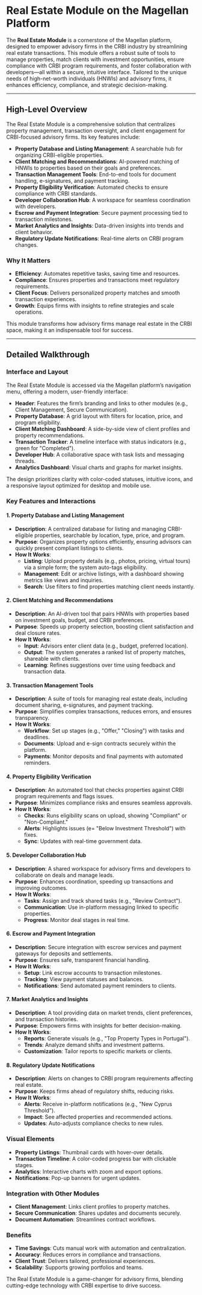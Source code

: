 # Real Estate Module on the Magellan Platform

The **Real Estate Module** is a cornerstone of the Magellan platform, designed to empower advisory firms in the CRBI industry by streamlining real estate transactions. This module offers a robust suite of tools to manage properties, match clients with investment opportunities, ensure compliance with CRBI program requirements, and foster collaboration with developers—all within a secure, intuitive interface. Tailored to the unique needs of high-net-worth individuals (HNWIs) and advisory firms, it enhances efficiency, compliance, and strategic decision-making.

---

## High-Level Overview

The Real Estate Module is a comprehensive solution that centralizes property management, transaction oversight, and client engagement for CRBI-focused advisory firms. Its key features include:

- **Property Database and Listing Management**: A searchable hub for organizing CRBI-eligible properties.
- **Client Matching and Recommendations**: AI-powered matching of HNWIs to properties based on their goals and preferences.
- **Transaction Management Tools**: End-to-end tools for document handling, e-signatures, and payment tracking.
- **Property Eligibility Verification**: Automated checks to ensure compliance with CRBI standards.
- **Developer Collaboration Hub**: A workspace for seamless coordination with developers.
- **Escrow and Payment Integration**: Secure payment processing tied to transaction milestones.
- **Market Analytics and Insights**: Data-driven insights into trends and client behavior.
- **Regulatory Update Notifications**: Real-time alerts on CRBI program changes.

### Why It Matters
- **Efficiency**: Automates repetitive tasks, saving time and resources.
- **Compliance**: Ensures properties and transactions meet regulatory requirements.
- **Client Focus**: Delivers personalized property matches and smooth transaction experiences.
- **Growth**: Equips firms with insights to refine strategies and scale operations.

This module transforms how advisory firms manage real estate in the CRBI space, making it an indispensable tool for success.

---

## Detailed Walkthrough

### Interface and Layout
The Real Estate Module is accessed via the Magellan platform’s navigation menu, offering a modern, user-friendly interface:

- **Header**: Features the firm’s branding and links to other modules (e.g., Client Management, Secure Communication).
- **Property Database**: A grid layout with filters for location, price, and program eligibility.
- **Client Matching Dashboard**: A side-by-side view of client profiles and property recommendations.
- **Transaction Tracker**: A timeline interface with status indicators (e.g., green for "Completed").
- **Developer Hub**: A collaborative space with task lists and messaging threads.
- **Analytics Dashboard**: Visual charts and graphs for market insights.

The design prioritizes clarity with color-coded statuses, intuitive icons, and a responsive layout optimized for desktop and mobile use.

### Key Features and Interactions

#### 1. Property Database and Listing Management
- **Description**: A centralized database for listing and managing CRBI-eligible properties, searchable by location, type, price, and program.
- **Purpose**: Organizes property options efficiently, ensuring advisors can quickly present compliant listings to clients.
- **How It Works**:
  - **Listing**: Upload property details (e.g., photos, pricing, virtual tours) via a simple form; the system auto-tags eligibility.
  - **Management**: Edit or archive listings, with a dashboard showing metrics like views and inquiries.
  - **Search**: Use filters to find properties matching client needs instantly.

#### 2. Client Matching and Recommendations
- **Description**: An AI-driven tool that pairs HNWIs with properties based on investment goals, budget, and CRBI preferences.
- **Purpose**: Speeds up property selection, boosting client satisfaction and deal closure rates.
- **How It Works**:
  - **Input**: Advisors enter client data (e.g., budget, preferred location).
  - **Output**: The system generates a ranked list of property matches, shareable with clients.
  - **Learning**: Refines suggestions over time using feedback and transaction data.

#### 3. Transaction Management Tools
- **Description**: A suite of tools for managing real estate deals, including document sharing, e-signatures, and payment tracking.
- **Purpose**: Simplifies complex transactions, reduces errors, and ensures transparency.
- **How It Works**:
  - **Workflow**: Set up stages (e.g., "Offer," "Closing") with tasks and deadlines.
  - **Documents**: Upload and e-sign contracts securely within the platform.
  - **Payments**: Monitor deposits and final payments with automated reminders.

#### 4. Property Eligibility Verification
- **Description**: An automated tool that checks properties against CRBI program requirements and flags issues.
- **Purpose**: Minimizes compliance risks and ensures seamless approvals.
- **How It Works**:
  - **Checks**: Runs eligibility scans on upload, showing "Compliant" or "Non-Compliant."
  - **Alerts**: Highlights issues (e= "Below Investment Threshold") with fixes.
  - **Sync**: Updates with real-time government data.

#### 5. Developer Collaboration Hub
- **Description**: A shared workspace for advisory firms and developers to collaborate on deals and manage leads.
- **Purpose**: Enhances coordination, speeding up transactions and improving outcomes.
- **How It Works**:
  - **Tasks**: Assign and track shared tasks (e.g., "Review Contract").
  - **Communication**: Use in-platform messaging linked to specific properties.
  - **Progress**: Monitor deal stages in real time.

#### 6. Escrow and Payment Integration
- **Description**: Secure integration with escrow services and payment gateways for deposits and settlements.
- **Purpose**: Ensures safe, transparent financial handling.
- **How It Works**:
  - **Setup**: Link escrow accounts to transaction milestones.
  - **Tracking**: View payment statuses and balances.
  - **Notifications**: Send automated payment reminders to clients.

#### 7. Market Analytics and Insights
- **Description**: A tool providing data on market trends, client preferences, and transaction histories.
- **Purpose**: Empowers firms with insights for better decision-making.
- **How It Works**:
  - **Reports**: Generate visuals (e.g., "Top Property Types in Portugal").
  - **Trends**: Analyze demand shifts and investment patterns.
  - **Customization**: Tailor reports to specific markets or clients.

#### 8. Regulatory Update Notifications
- **Description**: Alerts on changes to CRBI program requirements affecting real estate.
- **Purpose**: Keeps firms ahead of regulatory shifts, reducing risks.
- **How It Works**:
  - **Alerts**: Receive in-platform notifications (e.g., "New Cyprus Threshold").
  - **Impact**: See affected properties and recommended actions.
  - **Updates**: Auto-adjusts compliance checks to new rules.

### Visual Elements
- **Property Listings**: Thumbnail cards with hover-over details.
- **Transaction Timeline**: A color-coded progress bar with clickable stages.
- **Analytics**: Interactive charts with zoom and export options.
- **Notifications**: Pop-up banners for urgent updates.

### Integration with Other Modules
- **Client Management**: Links client profiles to property matches.
- **Secure Communication**: Shares updates and documents securely.
- **Document Automation**: Streamlines contract workflows.

### Benefits
- **Time Savings**: Cuts manual work with automation and centralization.
- **Accuracy**: Reduces errors in compliance and transactions.
- **Client Trust**: Delivers tailored, professional experiences.
- **Scalability**: Supports growing portfolios and teams.

The Real Estate Module is a game-changer for advisory firms, blending cutting-edge technology with CRBI expertise to drive success.